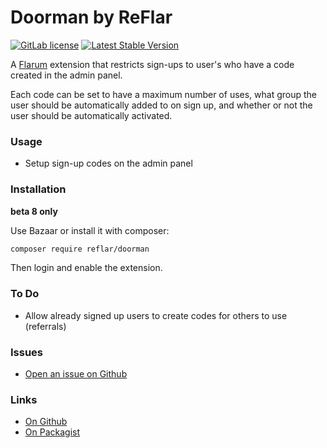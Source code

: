 # Doorman by ReFlar

[![GitLab license](https://img.shields.io/badge/license-MIT-blue.svg)](https://github.com/ReFlar/Doorman/blob/master/LICENSE) [![Latest Stable Version](https://img.shields.io/packagist/v/reflar/doorman.svg)](https://github.com/ReFlar/doorman)

A [Flarum](http://flarum.org) extension that restricts sign-ups to user's who have a code created in the admin panel.

Each code can be set to have a maximum number of uses, what group the user should be automatically added to on sign up, and whether or not the user should be automatically activated.

### Usage

- Setup sign-up codes on the admin panel

### Installation

**beta 8 only**

Use Bazaar or install it with composer:

```bash
composer require reflar/doorman
```

Then login and enable the extension.

### To Do

- Allow already signed up users to create codes for others to use (referrals)

### Issues

- [Open an issue on Github](https://github.com/ReFlar/doorman/issues) 

### Links

- [On Github](https://github.com/ReFlar/doorman)
- [On Packagist](https://packagist.org/packages/ReFlar/doorman)